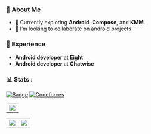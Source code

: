 ### 🌟 About Me


- 🔭 Currently exploring **Android**, **Compose**, and **KMM**. 
- 👯 I’m looking to collaborate on android projects

### 💼 Experience  

- **Android developer** at **Eight**  
- **Android developer** at **Chatwise**

### 📊 Stats :
[![Badge](https://cp-logo.vercel.app/codechef/gautam_coder1)](https://www.codechef.com/users/gautam_coder1) [![Codeforces](https://badges.riever.dev/codeforces/gautamcoder4019k.svg)](https://codeforces.com/profile/gautamcoder4019k)
<table align="center">
  <tr>
    <td>
      <img src="https://github-readme-streak-stats.herokuapp.com?user=GautamCoder4019k&theme=black-ice&hide_border=true&card_width=705">
    </td>
  </tr>
</table>

<table align="center">
  <tr>
    <td>
      <img src="http://github-profile-summary-cards.vercel.app/api/cards/stats?username=GautamCoder4019k&theme=transparent">
    </td>
    <td>
      <img src="http://github-profile-summary-cards.vercel.app/api/cards/most-commit-language?username=GautamCoder4019k&theme=transparent">
    </td>
  </tr>
</table>


